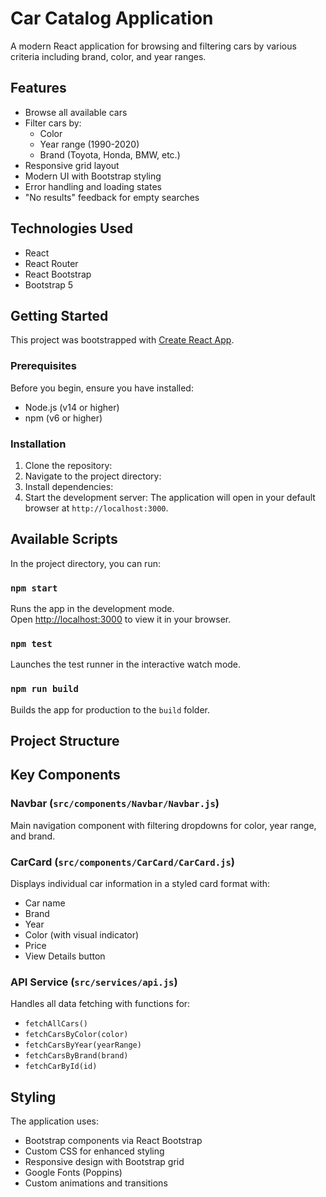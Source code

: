 # Car Catalog Application

A modern React application for browsing and filtering cars by various criteria including brand, color, and year ranges.

## Features

- Browse all available cars
- Filter cars by:
  - Color
  - Year range (1990-2020)
  - Brand (Toyota, Honda, BMW, etc.)
- Responsive grid layout
- Modern UI with Bootstrap styling
- Error handling and loading states
- "No results" feedback for empty searches

## Technologies Used

- React
- React Router 
- React Bootstrap
- Bootstrap 5
  

## Getting Started

This project was bootstrapped with [Create React App](https://github.com/facebook/create-react-app).

### Prerequisites

Before you begin, ensure you have installed:
- Node.js (v14 or higher)
- npm (v6 or higher)

### Installation

1. Clone the repository:
2. Navigate to the project directory:
3. Install dependencies:
4. Start the development server:
The application will open in your default browser at `http://localhost:3000`.

## Available Scripts

In the project directory, you can run:

### `npm start`

Runs the app in the development mode.\
Open [http://localhost:3000](http://localhost:3000) to view it in your browser.

### `npm test`

Launches the test runner in the interactive watch mode.

### `npm run build`

Builds the app for production to the `build` folder.

## Project Structure

## Key Components

### Navbar (`src/components/Navbar/Navbar.js`)
Main navigation component with filtering dropdowns for color, year range, and brand.

### CarCard (`src/components/CarCard/CarCard.js`)
Displays individual car information in a styled card format with:
- Car name
- Brand
- Year
- Color (with visual indicator)
- Price
- View Details button

### API Service (`src/services/api.js`)
Handles all data fetching with functions for:
- `fetchAllCars()`
- `fetchCarsByColor(color)`
- `fetchCarsByYear(yearRange)`
- `fetchCarsByBrand(brand)`
- `fetchCarById(id)`

## Styling

The application uses:
- Bootstrap components via React Bootstrap
- Custom CSS for enhanced styling
- Responsive design with Bootstrap grid
- Google Fonts (Poppins)
- Custom animations and transitions


